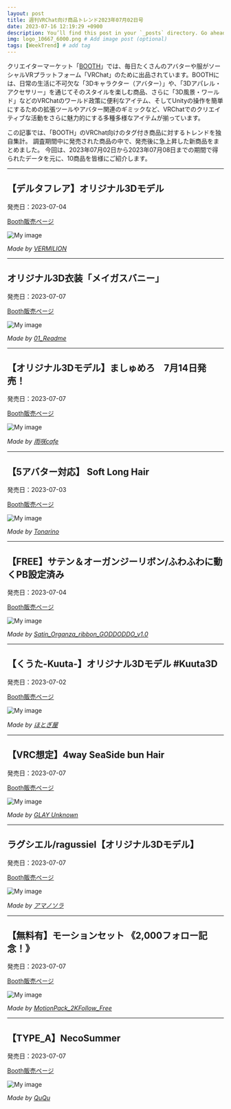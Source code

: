 ```yaml
---
layout: post
title: 週刊VRChat向け商品トレンド2023年07月02日号
date: 2023-07-16 12:19:29 +0900
description: You’ll find this post in your `_posts` directory. Go ahead and edit it and re-build the site to see your changes. # Add post description (optional)
img: logo_10667_6000.png # Add image post (optional)
tags: [WeekTrend] # add tag
---
```


クリエイターマーケット「[BOOTH](https://booth.pm/ja)」では、毎日たくさんのアバターや服がソーシャルVRプラットフォーム「VRChat」のために出品されています。BOOTHには、日常の生活に不可欠な「3Dキャラクター（アバター）」や、「3Dアパレル・アクセサリー」を通じてそのスタイルを楽しむ商品、さらに「3D風景・ワールド」などのVRChatのワールド政策に便利なアイテム、そしてUnityの操作を簡単にするための拡張ツールやアバター関連のギミックなど、VRChatでのクリエイティブな活動をさらに魅力的にする多種多様なアイテムが揃っています。

この記事では、「BOOTH」のVRChat向けのタグ付き商品に対するトレンドを独自集計。
調査期間中に発売された商品の中で、発売後に急上昇した新商品をまとめました。
今回は、2023年07月02日から2023年07月08日までの期間で得られたデータを元に、10商品を皆様にご紹介します。


---
## 【デルタフレア】オリジナル3Dモデル

発売日：2023-07-04

[Booth販売ページ](https://booth.pm/ja/items/4906631)

![My image](https://booth.pximg.net/c/620x620/e6deeb51-72a5-4562-9425-0bdd110b534d/i/4906631/4eb1ef8b-3da2-4841-9f45-889cc1d9f0db_base_resized.jpg)

*Made by [VERMILION](https://kv2.booth.pm)*

---
## オリジナル3D衣装「メイガスバニー」

発売日：2023-07-07

[Booth販売ページ](https://booth.pm/ja/items/4911160)

![My image](https://booth.pximg.net/c/620x620/e3843aaf-9232-4a4c-9d6e-e0a09646f417/i/4911160/2ba62809-55be-4ed5-99a6-4f919f31b5ff_base_resized.jpg)

*Made by [01_Readme](https://rokota.booth.pm)*

---
## 【オリジナル3Dモデル】ましゅめろ　7月14日発売！

発売日：2023-07-07

[Booth販売ページ](https://booth.pm/ja/items/4910503)

![My image](https://booth.pximg.net/c/620x620/78b748d7-c908-4c7f-adaf-02c9cff5ded8/i/4910503/9069e74b-e46e-40d2-ae89-092c461b34ea_base_resized.jpg)

*Made by [雨咲cafe](https://usagi-cocoa.booth.pm)*

---
## 【5アバター対応】 Soft Long Hair

発売日：2023-07-03

[Booth販売ページ](https://booth.pm/ja/items/4903466)

![My image](https://booth.pximg.net/c/620x620/4e04a5b6-2b0f-4eb3-87b6-6d8b6b8e315b/i/4903466/233fc731-4823-42e2-a467-54cae0b0324f_base_resized.jpg)

*Made by [Tonarino](https://tonarino8908.booth.pm)*

---
## 【FREE】サテン＆オーガンジーリボン/ふわふわに動くPB設定済み

発売日：2023-07-04

[Booth販売ページ](https://booth.pm/ja/items/4907144)

![My image](https://booth.pximg.net/c/620x620/3f4979ee-4c70-446d-b602-b10503b20cdd/i/4907144/162efb47-89ed-4451-99cc-3c8cc369194b_base_resized.jpg)

*Made by [Satin_Organza_ribbon_GODDODDO_v1.0](https://ottotto-to.booth.pm)*

---
## 【くうた-Kuuta-】オリジナル3Dモデル #Kuuta3D

発売日：2023-07-02

[Booth販売ページ](https://booth.pm/ja/items/4897493)

![My image](https://booth.pximg.net/c/620x620/b9f5a983-e991-4261-b325-fbeb9a9ee89e/i/4897493/9b0f6f1e-e318-4a01-adb7-c25d2a405da5_base_resized.jpg)

*Made by [ほとぎ屋](https://hotogiya.booth.pm)*

---
## 【VRC想定】4way SeaSide bun Hair

発売日：2023-07-07

[Booth販売ページ](https://booth.pm/ja/items/4914030)

![My image](https://booth.pximg.net/c/620x620/8a7132c0-9c56-4b19-bc31-8242f5390d72/i/4914030/a94ea211-c204-43e7-9d65-ee6dddec21b7_base_resized.jpg)

*Made by [GLAY Unknown](https://nakarnooo.booth.pm)*

---
## ラグシエル/ragussiel【オリジナル3Dモデル】

発売日：2023-07-07

[Booth販売ページ](https://booth.pm/ja/items/4472191)

![My image](https://booth.pximg.net/c/620x620/360bd522-9817-40ab-9881-391d1894f8d5/i/4472191/1c9f2101-6c21-432a-8b13-e42f3e34616b_base_resized.jpg)

*Made by [アマノソラ](https://am23ti.booth.pm)*

---
## 【無料有】モーションセット 《2,000フォロー記念！》

発売日：2023-07-07

[Booth販売ページ](https://booth.pm/ja/items/4909854)

![My image](https://booth.pximg.net/c/620x620/22cd1d17-4efc-4bea-ba0a-0c2de157b5be/i/4909854/9ee8f34c-5a0c-4d28-a113-07a75a7487c0_base_resized.jpg)

*Made by [MotionPack_2KFollow_Free](https://funazushi.booth.pm)*

---
## 【TYPE_A】NecoSummer

発売日：2023-07-07

[Booth販売ページ](https://booth.pm/ja/items/4853541)

![My image](https://booth.pximg.net/c/620x620/4e6e372d-f626-416b-beec-b0f50d2c2743/i/4853541/6415ae0d-f128-4828-a73a-906caf0e2470_base_resized.jpg)

*Made by [QuQu](https://sonovr.booth.pm)*
